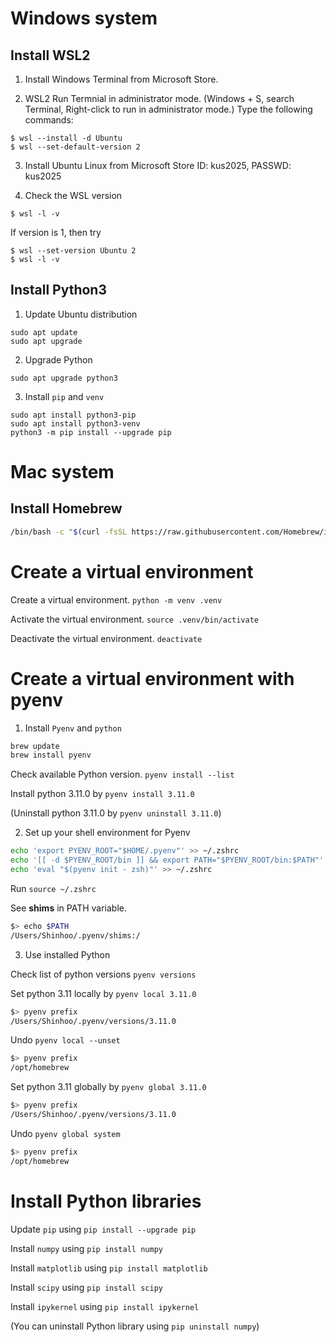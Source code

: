 # Windows system 

## Install WSL2 

1. Install Windows Terminal from Microsoft Store.

2. WSL2 
Run Termnial in administrator mode.
(Windows + S, search Terminal, Right-click to run in administrator mode.)
Type the following commands:
```
$ wsl --install -d Ubuntu
$ wsl --set-default-version 2
```

3. Install Ubuntu Linux from Microsoft Store
ID: kus2025, PASSWD: kus2025

4. Check the WSL version 
```
$ wsl -l -v 
```
If version is 1, then try 
```
$ wsl --set-version Ubuntu 2
$ wsl -l -v 
```

## Install Python3

1. Update Ubuntu distribution
```
sudo apt update
sudo apt upgrade
```

2. Upgrade Python
```
sudo apt upgrade python3
```

3. Install `pip` and `venv`
```
sudo apt install python3-pip
sudo apt install python3-venv
python3 -m pip install --upgrade pip
```


# Mac system

## Install Homebrew 
```bash 
/bin/bash -c "$(curl -fsSL https://raw.githubusercontent.com/Homebrew/install/HEAD/install.sh)"
```
 
# Create a virtual environment
Create a virtual environment. `python -m venv .venv`

Activate the virtual environment. `source .venv/bin/activate`

Deactivate the virtual environment. `deactivate`


# Create a virtual environment with pyenv

1. Install `Pyenv` and `python`
```bash
brew update
brew install pyenv
```

Check available Python version. `pyenv install --list`

Install python 3.11.0 by `pyenv install 3.11.0`

(Uninstall python 3.11.0 by `pyenv uninstall 3.11.0`)

2. Set up your shell environment for Pyenv
```bash
echo 'export PYENV_ROOT="$HOME/.pyenv"' >> ~/.zshrc
echo '[[ -d $PYENV_ROOT/bin ]] && export PATH="$PYENV_ROOT/bin:$PATH"' >> ~/.zshrc
echo 'eval "$(pyenv init - zsh)"' >> ~/.zshrc
```

Run `source ~/.zshrc`

See **shims** in PATH variable.
```bash
$> echo $PATH
/Users/Shinhoo/.pyenv/shims:/
```

3. Use installed Python

Check list of python versions `pyenv versions`

Set python 3.11 locally by `pyenv local 3.11.0`
```bash
$> pyenv prefix
/Users/Shinhoo/.pyenv/versions/3.11.0
```

Undo `pyenv local --unset`
```bash
$> pyenv prefix
/opt/homebrew
```

Set python 3.11 globally by `pyenv global 3.11.0`
```bash
$> pyenv prefix
/Users/Shinhoo/.pyenv/versions/3.11.0
```

Undo `pyenv global system`
```bash
$> pyenv prefix
/opt/homebrew
```

# Install Python libraries

Update `pip` using `pip install --upgrade pip`

Install `numpy` using `pip install numpy`

Install `matplotlib` using `pip install matplotlib`

Install `scipy` using `pip install scipy`

Install `ipykernel` using `pip install ipykernel`

(You can uninstall Python library using `pip uninstall numpy`)


<!-- ## Reference [PyEnv](https://github.com/pyenv/pyenv) -->
